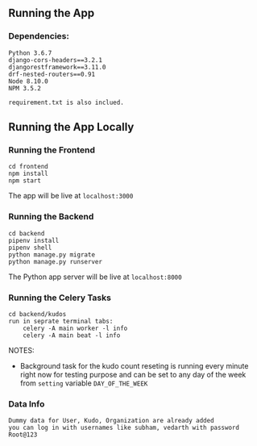 ## Running the App

### Dependencies:
    Python 3.6.7
    django-cors-headers==3.2.1
    djangorestframework==3.11.0
    drf-nested-routers==0.91
    Node 8.10.0
    NPM 3.5.2

    requirement.txt is also inclued.


## Running the App Locally

### Running the Frontend
    cd frontend
    npm install
    npm start
The app will be live at `localhost:3000`

### Running the Backend
    cd backend
    pipenv install
    pipenv shell
    python manage.py migrate
    python manage.py runserver
The Python app server will be live at `localhost:8000`

### Running the Celery Tasks
    cd backend/kudos
    run in seprate terminal tabs:
        celery -A main worker -l info
        celery -A main beat -l info


NOTES:
- Background task for the kudo count reseting is running every minute right now for testing purpose and can be set to any day of the week from
`setting` variable `DAY_OF_THE_WEEK`


### Data Info
    Dummy data for User, Kudo, Organization are already added
    you can log in with usernames like subham, vedarth with password Root@123